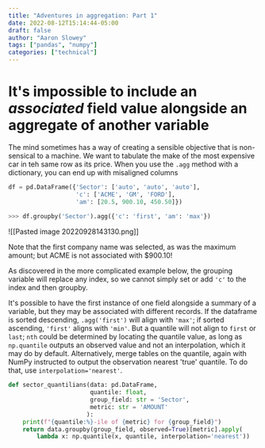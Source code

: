 ```yaml
---
title: "Adventures in aggregation: Part 1"
date: 2022-08-12T15:14:44-05:00
draft: false
author: "Aaron Slowey"
tags: ["pandas", "numpy"]
categories: ["technical"]
---
```


# It's impossible to include an _associated_ field value alongside an aggregate of another variable

The mind sometimes has a way of creating a sensible objective that is non-sensical to a machine.  We want to tabulate the make of the most expensive car in teh same row as its price.  When you use the `.agg` method with a dictionary, you can end up with misaligned columns

```python
df = pd.DataFrame({'Sector': ['auto', 'auto', 'auto'],
                   'c': ['ACME', 'GM', 'FORD'],
                   'am': [20.5, 900.10, 450.50]})
                   
>>> df.groupby('Sector').agg({'c': 'first', 'am': 'max'})
```

![[Pasted image 20220928143130.png]]

Note that the first company name was selected, as was the maximum amount; but ACME is not associated with $900.10!

As discovered in the more complicated example below, the grouping variable will replace any index, so we cannot simply set or add `'c'` to the index and then groupby.

It's possible to have the first instance of one field alongside a summary of a variable, but they may be associated with different records.  If the dataframe is sorted descending, `.agg('first')` will align with `'max'`; if sorted ascending, `'first'` aligns with `'min'`.  But a quantile will not align to `first` or `last`; `nth` could be determined by locating the quantile value, as long as `np.quantile` outputs an observed value and not an interpolation, which it may do by default.  Alternatively, merge tables on the quantile, again with NumPy instructed to output the observation nearest 'true' quantile.  To do that, use `interpolation='nearest'`.

```python
def sector_quantilians(data: pd.DataFrame,
                       quantile: float,
                       group_field: str = 'Sector',
                       metric: str = 'AMOUNT'
                      ):
    print(f"{quantile:%}-ile of {metric} for {group_field}")
    return data.groupby(group_field, observed=True)[metric].apply(
        lambda x: np.quantile(x, quantile, interpolation='nearest'))
```
